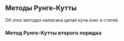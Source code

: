 </div>

## Методы Рунге-Кутты

<div>

Об этих методах написана целая куча книг и статей.

</div>

### Метод Рунге-Кутты второго порядка

<div>
